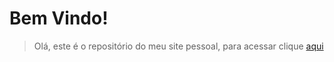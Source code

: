 # Bem Vindo!

> Olá, este é o repositório do meu site pessoal, para acessar clique <a href="https://felipe-tm.github.io/Site-Pessoal/" target="_blank">aqui</a>

